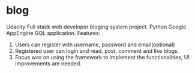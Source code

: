 # blog
Udacity Full stack web developer bloging system project. Python Google AppEngine GQL application.
Features:
1. Users can register with username, password and email(optional)
2. Registered user can login and read, post, comment and like blogs.
3. Focus was on using the framework to implement the functionalities,
   UI improvements are needed.
